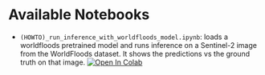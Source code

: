 # Available Notebooks

* `(HOWTO)_run_inference_with_worldfloods_model.ipynb`: loads a worldfloods pretrained model and runs inference on a Sentinel-2 image from the WorldFloods dataset. It shows the predictions vs the ground truth on that image. [![Open In Colab](https://colab.research.google.com/assets/colab-badge.svg)](https://colab.research.google.com/github/spaceml-org/ml4floods/blob/master/notebooks/models/(HOWTO)_run_inference_with_worldfloods_model.ipynb)
